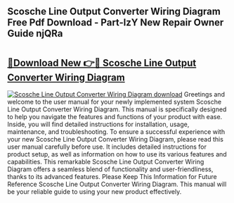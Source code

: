 ## Scosche Line Output Converter Wiring Diagram Free Pdf Download - Part-lzY New Repair Owner Guide njQRa

# <h2><a href="http://dflzakc.blite.top/?on=Scosche+Line+Output+Converter+Wiring+Diagram">🔗Download New 👉🔴 Scosche Line Output Converter Wiring Diagram</a></h2>

[![Scosche Line Output Converter Wiring Diagram download](https://i.imgur.com/lujVjoI.png)](http://dflzakc.blite.top/?on=Scosche+Line+Output+Converter+Wiring+Diagram)
Greetings and welcome to the user manual for your newly implemented system Scosche Line Output Converter Wiring Diagram. This manual is specifically designed to help you navigate the features and functions of your product with ease. Inside, you will find detailed instructions for installation, usage, maintenance, and troubleshooting. To ensure a successful experience with your new Scosche Line Output Converter Wiring Diagram, please read this user manual carefully before use. It includes detailed instructions for product setup, as well as information on how to use its various features and capabilities. This remarkable Scosche Line Output Converter Wiring Diagram offers a seamless blend of functionality and user-friendliness, thanks to its advanced features. Please Keep This Information for Future Reference Scosche Line Output Converter Wiring Diagram. This manual will be your reliable guide to using your new product effectively.
